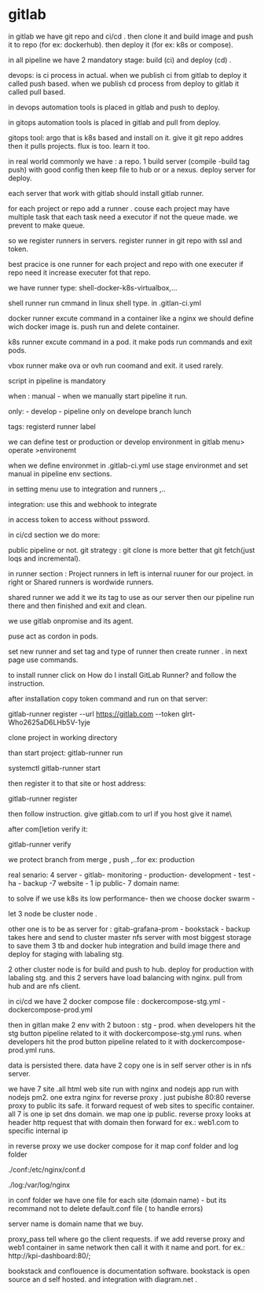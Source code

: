 


# gitlab



in gitlab we have git repo and ci/cd . then clone it and build image and push it to repo (for ex: dockerhub). then deploy it (for ex: k8s or compose).



in all pipeline we have 2 mandatory stage: build (ci) and deploy (cd) .


devops: is ci process in actual. when we publish ci from gitlab to deploy it called push based. when we publish cd process from deploy to gitlab it called pull based. 

in devops automation tools is placed in gitlab and push to deploy.

in gitops automation tools is placed in gitlab and pull from deploy.

gitops tool: argo that is k8s based and install on it. give it git repo addres then it pulls projects. flux is too. learn it too.



in real world commonly we have : a repo. 1 build server (compile -build tag push) with good config then keep file to hub or or a nexus. deploy server for deploy.

each server that work with gitlab should install gitlab runner.

for each project or repo add a runner . couse each project may have multiple task that each task need a executor if not the queue made. we prevent to make queue.

so we register runners in servers. register runner in  git repo with ssl and token.


best pracice is one runner for each project and repo with one executer if repo need it increase executer fot that repo. 

we have runner type: shell-docker-k8s-virtualbox,...


shell runner run cmmand in linux shell type. in .gitlan-ci.yml

docker runner excute command in a container like a nginx we should define wich docker image is. push run and delete container.

k8s runner excute command in a pod. it make pods run commands and exit pods.

vbox runner make ova or ovh run coomand and exit. it used rarely.


script in pipeline is mandatory

when : manual - when we manually start pipeline it run.

only: - develop    - pipeline only on develope branch lunch

tags:   registerd runner label



we can define test or production or develop environment in gitlab menu> operate >environemt


when we define environmet  in .gitlab-ci.yml use stage environmet and set manual in pipeline env sections.


in setting menu use to integration and runners ,..


integration: use this and webhook to integrate


in access token to access without pssword.


in ci/cd section we do more:

public pipeline or not. git strategy : git clone is more better that git fetch(just loqs and incremental).

in runner section :  Project runners in left is internal ruuner for our project. in right or  Shared runners  is wordwide runners.


shared runner we add it we its tag to use as our server then our pipeline run there and then finished and exit and clean. 

we use gitlab onpromise and its agent.



puse act as cordon in pods. 

set new runner and set tag and type of runner then create runner . in next page use commands.


to install runner click on  How do I install GitLab Runner?   and follow the instruction.


after installation copy token command and run on that server:

gitlab-runner register  --url https://gitlab.com  --token glrt-Who2625aD6LHb5V-1yje



clone project in working directory


than start project: gitlab-runner run

systemctl gitlab-runner start


then register it to that site or host address:


gitlab-runner register


then follow instruction. give gitlab.com to url if you host give it name\

after com[letion verify it:

gitlab-runner verify


we protect branch from merge , push ,..for ex: production



real senario: 4 server - gitlab- monitoring - production- development - test - ha - backup -7 website - 1 ip public- 7 domain name:

to solve if we use k8s its low performance- then we choose docker swarm - 

let 3 node be cluster node . 

other one is to be as server for : gitab-grafana-prom - bookstack - backup takes here and send to cluster master nfs server with most biggest storage to save them 3 tb and docker hub integration and build image there and deploy for staging with labaling stg.

2 other cluster node is for build and push to hub. deploy for production with labaling stg. and this 2 servers have load balancing with nginx. pull from hub and are nfs client. 

in ci/cd we have 2 docker compose file : dockercompose-stg.yml  - dockercompose-prod.yml

then in gitlan make 2 env with 2 butoon : stg - prod. when developers hit the stg button pipeline related to it with dockercompose-stg.yml runs. when developers hit the prod button  pipeline related to it with dockercompose-prod.yml runs.

data is persisted there. data have 2 copy one is in self server other is in nfs server.

we have 7 site .all html web site run with nginx and nodejs app run with nodejs pm2. one extra nginx for reverse proxy . just pubishe 80:80 reverse proxy to public its safe. it forward request of web sites to specific container. all 7 is one ip set dns domain. we map one ip public. reverse proxy looks at header http request that with domain then forward for ex.: web1.com to specific internal ip 

in reverse proxy we use docker compose for it map conf folder and log folder 

./conf:/etc/nginx/conf.d

./log:/var/log/nginx

in conf folder we have one file for each site (domain name) - but its recommand not to delete default.conf file ( to handle errors)

server name is domain name that we buy. 

proxy_pass tell where go the client requests. if we add reverse proxy and web1 container in same network then call it with it name and port. for ex.: http://kpi-dashboard:80/; 







bookstack and conflouence is documentation software. bookstack is open source an d self hosted. and integration with diagram.net . 
















